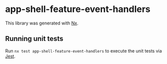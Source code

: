 # app-shell-feature-event-handlers

This library was generated with [Nx](https://nx.dev).

## Running unit tests

Run `nx test app-shell-feature-event-handlers` to execute the unit tests via [Jest](https://jestjs.io).
